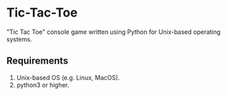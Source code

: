 # Tic-Tac-Toe
"Tic Tac Toe" console game written using Python for Unix-based operating systems.

## Requirements
1. Unix-based OS (e.g. Linux, MacOS).
2. python3 or higher.
